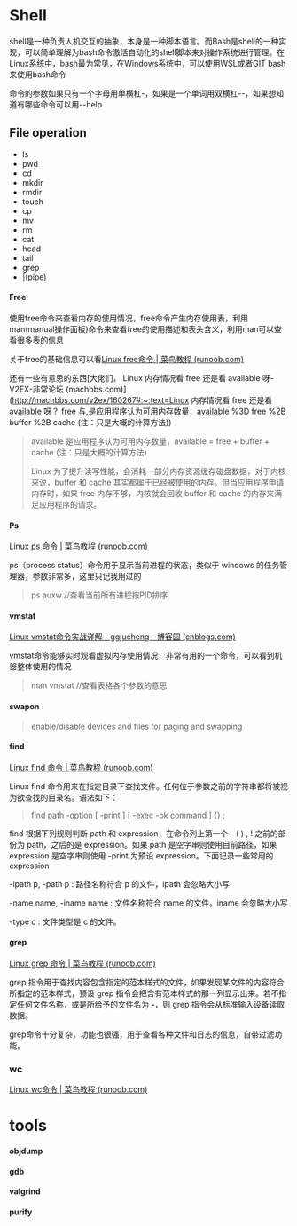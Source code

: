 # Shell

shell是一种负责人机交互的抽象，本身是一种脚本语言。而Bash是shell的一种实现，可以简单理解为bash命令激活自动化的shell脚本来对操作系统进行管理。在Linux系统中，bash最为常见，在Windows系统中，可以使用WSL或者GIT bash来使用bash命令

命令的参数如果只有一个字母用单横杠-，如果是一个单词用双横杠--，如果想知道有哪些命令可以用--help

## File operation

- ls
- pwd
- cd
- mkdir
- rmdir
- touch
- cp
- mv
- rm
- cat
- head
- tail
- grep
- |(pipe)

#### Free

使用free命令来查看内存的使用情况，free命令产生内存使用表，利用man(manual操作面板)命令来查看free的使用描述和表头含义，利用man可以查看很多表的信息

关于free的基础信息可以看[Linux free命令 | 菜鸟教程 (runoob.com)](https://www.runoob.com/linux/linux-comm-free.html)

还有一些有意思的东西[大佬们， Linux 内存情况看 free 还是看 available 呀-V2EX-非常论坛 (machbbs.com)](http://machbbs.com/v2ex/160267#:~:text=Linux 内存情况看 free 还是看 available 呀？ free 与,是应用程序认为可用内存数量，available %3D free %2B buffer %2B cache (注：只是大概的计算方法))

>available 是应用程序认为可用内存数量，available = free + buffer + cache (注：只是大概的计算方法)
>
>Linux 为了提升读写性能，会消耗一部分内存资源缓存磁盘数据，对于内核来说，buffer 和 cache 其实都属于已经被使用的内存。但当应用程序申请内存时，如果 free 内存不够，内核就会回收 buffer 和 cache 的内存来满足应用程序的请求。

#### Ps

[Linux ps 命令 | 菜鸟教程 (runoob.com)](https://www.runoob.com/linux/linux-comm-ps.html)

ps（process status）命令用于显示当前进程的状态，类似于 windows 的任务管理器，参数非常多，这里只记我用过的

> ps auxw	//查看当前所有进程按PID排序

#### vmstat

[Linux vmstat命令实战详解 - ggjucheng - 博客园 (cnblogs.com)](https://www.cnblogs.com/ggjucheng/archive/2012/01/05/2312625.html)

vmstat命令能够实时观看虚拟内存使用情况，非常有用的一个命令，可以看到机器整体使用的情况

> man vmstat  //查看表格各个参数的意思

#### swapon

> enable/disable devices and files for paging and swapping

#### find

[Linux find 命令 | 菜鸟教程 (runoob.com)](https://www.runoob.com/linux/linux-comm-find.html)

Linux find 命令用来在指定目录下查找文件。任何位于参数之前的字符串都将被视为欲查找的目录名。语法如下：

> find   path   -option   [   -print ]   [ -exec   -ok   command ]   {} \;

find 根据下列规则判断 path 和 expression，在命令列上第一个 - ( ) , ! 之前的部份为 path，之后的是 expression。如果 path 是空字串则使用目前路径，如果 expression 是空字串则使用 -print 为预设 expression。下面记录一些常用的expression

-ipath p, -path p : 路径名称符合 p 的文件，ipath 会忽略大小写

-name name, -iname name : 文件名称符合 name 的文件。iname 会忽略大小写

-type c : 文件类型是 c 的文件。

#### grep

[Linux grep 命令 | 菜鸟教程 (runoob.com)](https://www.runoob.com/linux/linux-comm-grep.html)

grep 指令用于查找内容包含指定的范本样式的文件，如果发现某文件的内容符合所指定的范本样式，预设 grep 指令会把含有范本样式的那一列显示出来。若不指定任何文件名称，或是所给予的文件名为 **-**，则 grep 指令会从标准输入设备读取数据。

grep命令十分复杂，功能也很强，用于查看各种文件和日志的信息，自带过滤功能。

### wc

[Linux wc命令 | 菜鸟教程 (runoob.com)](https://www.runoob.com/linux/linux-comm-wc.html)



# tools

#### objdump

#### gdb

#### valgrind

#### purify

